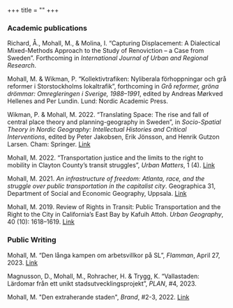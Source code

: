 +++
title = ""
+++

### Academic publications
Richard, Å., Mohall, M., & Molina, I. “Capturing Displacement: A Dialectical Mixed-Methods Approach to the Study of Renoviction – a Case from Sweden”. Forthcoming in _International Journal of Urban and Regional Research_.

Mohall, M. & Wikman, P. “Kollektivtrafiken: Nyliberala förhoppningar och grå reformer i Storstockholms lokaltrafik”, forthcoming in _Grå reformer, gröna drömmar: Omregleringen i Sverige, 1988–1991_, edited by Andreas Mørkved Hellenes and Per Lundin. Lund: Nordic Academic Press.

Wikman, P. & Mohall, M. 2022. “Translating Space: The rise and fall of central place theory and planning-geography in Sweden”, in _Socio-Spatial Theory in Nordic Geography: Intellectual Histories and Critical Interventions_, edited by Peter Jakobsen, Erik Jönsson, and Henrik Gutzon Larsen. Cham: Springer. [Link](https://link.springer.com/chapter/10.1007/978-3-031-04234-8_3)

Mohall, M. 2022. “Transportation justice and the limits to the right to mobility in Clayton County’s transit struggles”, _Urban Matters_, 1 (4). [Link](https://urbanmattersjournal.com/transportation-justice-and-the-limits-to-the-right-to-mobility-in-clayton-countys-transit-struggles/)

Mohall, M. 2021. _An infrastructure of freedom: Atlanta, race, and the struggle over public transportation in the capitalist city_. Geographica 31, Department of Social and Economic Geography, Uppsala. [Link](https://urn.kb.se/resolve?urn=urn:nbn:se:uu:diva-449492)

Mohall, M. 2019. Review of Rights in Transit: Public Transportation and the Right to the City in California’s East Bay by Kafuih Attoh. _Urban Geography_, 40 (10): 1618–1619. [Link](https://doi.org/10.1080/02723638.2019.1674057)

### Public Writing
Mohall, M. “Den långa kampen om arbetsvillkor på SL”, _Flamman_, April 27, 2023. [Link](https://www.flamman.se/den-langa-kampen-om-arbetsvillkor-pa-sl/)

Magnusson, D., Mohall, M., Rohracher, H. & Trygg, K. “Vallastaden: Lärdomar från ett unikt stadsutvecklingsprojekt”, _PLAN_, #4, 2023.

Mohall, M. "Den extraherande staden", _Brand_, #2-3, 2022. [Link](https://www.dropbox.com/scl/fi/gl9rgjgwuqjls7122lm3v/Mohall_Extraktion.pdf?rlkey=tlgnwpbmpcswkjwnseh0eaqn4&dl=0)




